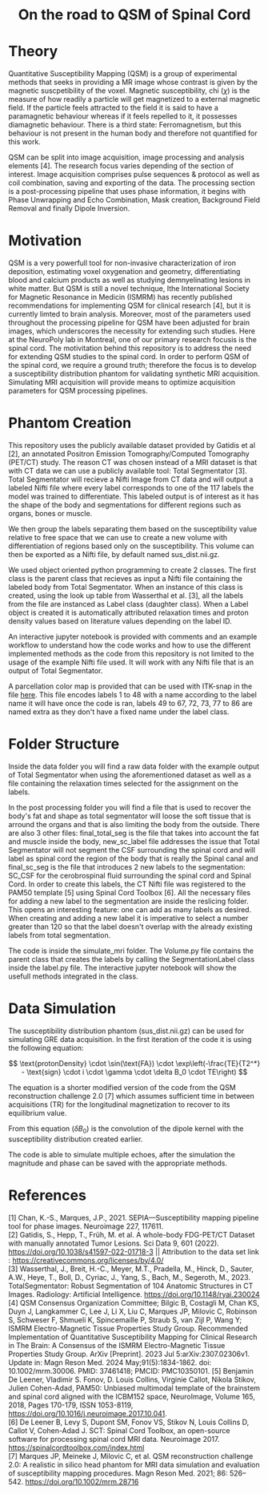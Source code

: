 # <div align="center">**On the road to QSM of Spinal Cord**</div>

# Theory 

Quantitative Susceptibility Mapping (QSM) is a group of experimental methods that seeks in providing a MR image whose contrast is given by the magnetic suscpetibility of the voxel. Magnetic susceptibility, chi ($\chi$) is the measure of how readily a particle will get magnetized to a external magnetic field. If the particle feels attracted to the field it is said to have a paramagnetic behaviour whereas if it feels repelled to it, it possesses diamagnetic behaviour. There is a third state: Ferromagnetism, but this behaviour is not present in the human body and therefore not quantified for this work.

QSM can be split into image acquisition, image processing and analysis elements [4]. The research focus varies depending of the section of interest. Image acquisition comprises pulse sequences & protocol as well as coil combination, saving and exporting of the data. The processing section is a post-processing pipeline that uses phase information, it begins with Phase Unwrapping and Echo Combination, Mask creation, Background Field Removal and finally Dipole Inversion. 


# Motivation

QSM is a very powerfull tool for non-invasive characterization of iron deposition, estimating voxel oxygenation and geometry, differentiating blood and calcium products as well as studying demnyelinating lesions in white matter. But QSM is still a novel technique, Ithe International Society for Magnetic Resonance in Medicin (ISMRM) has recently published recommendations for implementing QSM for clinical research [4], but it is currently limted to brain analysis. Moreover, most of the parameters used throughout the processing pipeline for QSM have been adjusted for brain images, which underscores the necessity for extending such studies. Here at the NeuroPoly lab in Montreal, one of our primary research focusis is the spinal cord. The motivitation behind this repository is to address the need for extending QSM studies to the spinal cord. In order to perform QSM of the spinal cord, we require a ground truth; therefore the focus is to develop a susceptibility distribution phantom for validating synthetic MRI acquisition. Simulating MRI acquisition will provide means to optimize acquisition parameters for QSM processing pipelines.

# Phantom Creation

This repository uses the publicly available dataset provided by Gatidis et al [2], an annotated Positron Emission Tomography/Computed Tomography (PET/CT) study. The reason CT was chosen instead of a MRI dataset is that with CT data we can use a publicly available tool: Total Segmentator [3]. Total Segmentator will recieve a Nifti Image from CT data and will output a labeled Nifti file where every label corresponds to one of the 117 labels the model was trained to differentiate. This labeled output is of interest as it has the shape of the body and segmentations for different regions such as organs, bones or muscle.

We then group the labels separating them based on the susceptibility value relative to free space that we can use to create a new volume with differentiation of regions based only on the susceptibility. This volume can then be exported as a Nifti file, by default named sus_dist.nii.gz.

We used object oriented python programming to create 2 classes. The first class is the parent class that recieves as input a Nifti file containing the labeled body from Total Segmentator. When an instance of this class is created, using the look up table from Wasserthal et al. [3], all the labels from the file are instanced as Label class (daughter class). When a Label object is created it is automatically attributed relaxation times and proton density values based on literature values depending on the label ID.

An interactive jupyter notebook is provided with comments and an example workflow to understand how the code works and how to use the different implemented methods as the code from this repository is not limited to the usage of the example Nifti file used. It will work with any Nifti file that is an output of Total Segmentator. 

A parcellation color map is provided that can be used with ITK-snap in the file [here](parcellation_itk.txt). This file encodes labels 1 to 48 with a name according to the label name it will have once the code is ran, labels 49 to 67, 72, 73, 77 to 86 are named extra as they don't have a fixed name under the label class.

# Folder Structure

Inside the data folder you will find a raw data folder with the example output of Total Segmentator when using the aforementioned dataset as well as a file containing the relaxation times selected for the assignment on the labels.
 
In the post processing folder you will find a file that is used to recover the body's fat and shape as total segmentator will loose the soft tissue that is arround the organs and that is also limiting the body from the outside. There are also 3 other files: final_total_seg is the file that takes into account the fat and muscle inside the body, new_sc_label file addresses the issue that Total Segmentator will not segment the CSF surrounding the spinal cord and will label as spinal cord the region of the body that is really the Spinal canal and final_sc_seg is the file that introduces 2 new labels to the segmentation: SC_CSF for the cerobrospinal fluid surrounding the spinal cord and Spinal Cord. In order to create this labels, the CT Nifti file was registered to the PAM50 template [5] using Spinal Cord Toolbox [6]. All the necessary files for adding a new label to the segmentation are inside the reslicing folder. This opens an interesting feature: one can add as many labels as desired. When creating and adding a new label it is imperative to select a number greater than 120 so that the label doesn't overlap with the already existing labels from total segmentation. 

The code is inside the simulate_mri folder. The Volume.py file contains the parent class that creates the labels by calling the SegmentationLabel class inside the label.py file. The interactive jupyter notebook will show the usefull methods integrated in the class.

# Data Simulation

The susceptibility distribution phantom (sus_dist.nii.gz) can be used for simulating GRE data acquisition. In the first iteration of the code it is using the following equation:

$$ \text{protonDensity} \cdot \sin(\text{FA}) \cdot \exp\left(-\frac{TE}{T2^*} - \text{sign} \cdot i \cdot \gamma \cdot \delta B_0 \cdot TE\right) $$

The equation is a shorter modified version of the code from the QSM reconstruction challenge 2.0 [7] which assumes sufficient time in between acquisitions (TR) for the longitudinal magnetization to recover to its equilibrium value.

From this equation ($\delta B_0$) is the convolution of the dipole kernel with the susceptibility distribution created earlier.

The code is able to simulate multiple echoes, after the simulation the magnitude and phase can be saved with the appropriate methods.



# References
[1] Chan, K.-S., Marques, J.P., 2021. SEPIA—Susceptibility mapping 
pipeline tool for phase images. Neuroimage 227, 117611. </br>
[2] Gatidis, S., Hepp, T., Früh, M. et al. A whole-body FDG-PET/CT Dataset with manually annotated Tumor Lesions. Sci Data 9, 601 (2022). https://doi.org/10.1038/s41597-022-01718-3 || Attribution to the data set link : https://creativecommons.org/licenses/by/4.0/ </br>
[3] Wasserthal, J., Breit, H.-C., Meyer, M.T., Pradella, M., Hinck, D., Sauter, A.W., Heye, T., Boll, D., Cyriac, J., Yang, S., Bach, M., Segeroth, M., 2023. TotalSegmentator: Robust Segmentation of 104 Anatomic Structures in CT Images. Radiology: Artificial Intelligence. https://doi.org/10.1148/ryai.230024 </br>
[4] QSM Consensus Organization Committee; Bilgic B, Costagli M, Chan KS, Duyn J, Langkammer C, Lee J, Li X, Liu C, Marques JP, Milovic C, Robinson S, Schweser F, Shmueli K, Spincemaille P, Straub S, van Zijl P, Wang Y; ISMRM Electro-Magnetic Tissue Properties Study Group. Recommended Implementation of Quantitative Susceptibility Mapping for Clinical Research in The Brain: A Consensus of the ISMRM Electro-Magnetic Tissue Properties Study Group. ArXiv [Preprint]. 2023 Jul 5:arXiv:2307.02306v1. Update in: Magn Reson Med. 2024 May;91(5):1834-1862. doi: 10.1002/mrm.30006. PMID: 37461418; PMCID: PMC10350101.
[5] Benjamin De Leener, Vladimir S. Fonov, D. Louis Collins, Virginie Callot, Nikola Stikov, Julien Cohen-Adad, PAM50: Unbiased multimodal template of the brainstem and spinal cord aligned with the ICBM152 space, NeuroImage, Volume 165, 2018, Pages 170-179, ISSN 1053-8119, https://doi.org/10.1016/j.neuroimage.2017.10.041. </br>
[6] De Leener B, Levy S, Dupont SM, Fonov VS, Stikov N, Louis Collins D, Callot V, Cohen-Adad J. SCT: Spinal Cord Toolbox, an open-source software for processing spinal cord MRI data. Neuroimage 2017. https://spinalcordtoolbox.com/index.html </br>
[7] Marques JP, Meineke J, Milovic C, et al. QSM reconstruction challenge 2.0: A realistic in silico head phantom for MRI data simulation and evaluation of susceptibility mapping procedures. Magn Reson Med. 2021; 86: 526–542. https://doi.org/10.1002/mrm.28716 </br>